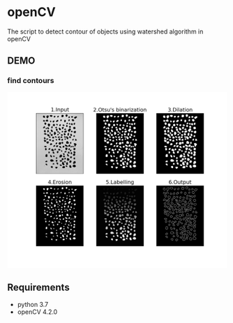# openCV

The script to detect contour of objects using watershed algorithm in openCV

## DEMO
### find contours

![Figure_3](./method_image.png)

## Requirements
* python 3.7
* openCV 4.2.0
